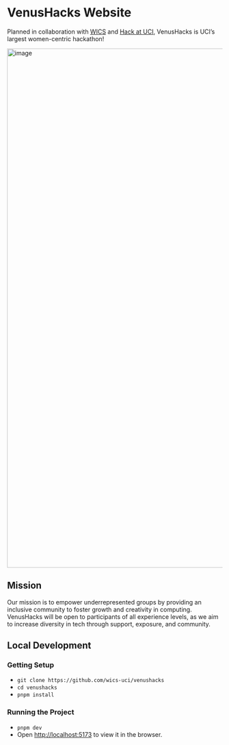 # VenusHacks Website

Planned in collaboration with [WICS](https://wics.ics.uci.edu/) and [Hack at UCI](https://hack.ics.uci.edu/), VenusHacks is UCI’s largest women-centric hackathon!

<img width="1212" alt="image" src="https://github.com/WICS-UCI/venushacks/assets/45449494/4313c4fa-b611-4f50-89aa-3f6543dc4bc6">

## Mission

Our mission is to empower underrepresented groups by providing an inclusive community to foster growth and creativity in computing.
VenusHacks will be open to participants of all experience levels, as we aim to increase diversity in tech through support, exposure, and community.

## Local Development

### Getting Setup

- `git clone https://github.com/wics-uci/venushacks`
- `cd venushacks`
- `pnpm install`

### Running the Project

- `pnpm dev`
- Open [http://localhost:5173](http://localhost:5173) to view it in the browser.
